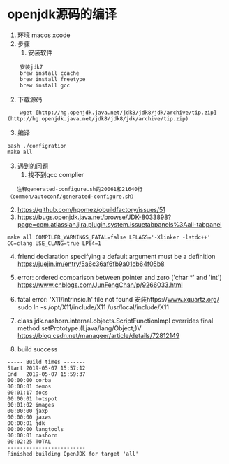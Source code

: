 # openjdk源码的编译

1. 环境
   macos
   xcode
2. 步骤  
   1. 安装软件
```
    安装jdk7
    brew install ccache  
    brew install freetype
    brew install gcc
```
   2. 下载源码
```
    wget [http://hg.openjdk.java.net/jdk8/jdk8/jdk/archive/tip.zip](http://hg.openjdk.java.net/jdk8/jdk8/jdk/archive/tip.zip)
```   
   3. 编译
```
bash ./configration
make all
```
3. 遇到的问题
   1. 找不到gcc complier
```
   注释generated-configure.sh的20061和21640行（common/autoconf/generated-configure.sh）
```
   2. https://github.com/hgomez/obuildfactory/issues/51
   3. https://bugs.openjdk.java.net/browse/JDK-8033898?page=com.atlassian.jira.plugin.system.issuetabpanels%3Aall-tabpanel
```
make all COMPILER_WARNINGS_FATAL=false LFLAGS='-Xlinker -lstdc++' CC=clang USE_CLANG=true LP64=1
```
   4. friend declaration specifying a default argument must be a definition
   https://juejin.im/entry/5a6c36af6fb9a01cb64f05b8
   5. error: ordered comparison between pointer and zero ('char *' and 'int')
   https://www.cnblogs.com/JunFengChan/p/9266033.html
   6. fatal error: 'X11/Intrinsic.h' file not found
   安装https://www.xquartz.org/  
   sudo ln -s /opt/X11/include/X11 /usr/local/include/X11
   7. class jdk.nashorn.internal.objects.ScriptFunctionImpl overrides final method setPrototype.(Ljava/lang/Object;)V
   https://blog.csdn.net/manageer/article/details/72812149
   
4. build success

```
----- Build times -------
Start 2019-05-07 15:57:12
End   2019-05-07 15:59:37
00:00:00 corba
00:00:01 demos
00:01:17 docs
00:00:01 hotspot
00:01:02 images
00:00:00 jaxp
00:00:00 jaxws
00:00:01 jdk
00:00:00 langtools
00:00:01 nashorn
00:02:25 TOTAL
-------------------------
Finished building OpenJDK for target 'all'
```


